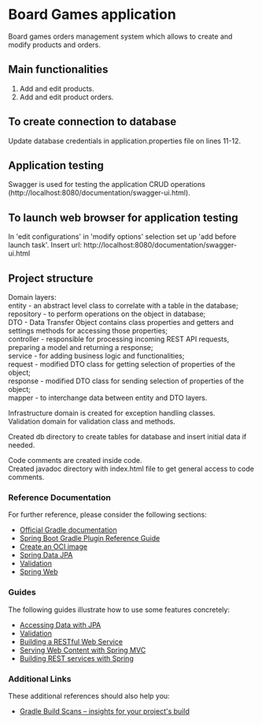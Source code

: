 # Board Games application

Board games orders management system which allows to create and modify products and orders.

## Main functionalities

1. Add and edit products.
2. Add and edit product orders.

## To create connection to database
Update database credentials in application.properties file on lines 11-12.

## Application testing
Swagger is used for testing the application CRUD operations (http://localhost:8080/documentation/swagger-ui.html).

## To launch web browser for application testing
In 'edit configurations' in 'modify options' selection set up 'add before launch task'.
Insert url: http://localhost:8080/documentation/swagger-ui.html

## Project structure
Domain layers:  
entity - an abstract level class to correlate with a table in the database;  
repository - to perform operations on the object in database;  
DTO - Data Transfer Object contains class properties and getters and settings methods for accessing those properties;  
controller - responsible for processing incoming REST API requests, preparing a model and returning a response;  
service - for adding business logic and functionalities;  
request - modified DTO class for getting selection of properties of the object;  
response - modified DTO class for sending selection of properties of the object;  
mapper - to interchange data between entity and DTO layers.
  
Infrastructure domain is created for exception handling classes.  
Validation domain for validation class and methods.  
  
Created db directory to create tables for database and insert initial data if needed.  
  
Code comments are created inside code.  
Created javadoc directory with index.html file to get general access to code comments.  
  
  
  
### Reference Documentation

For further reference, please consider the following sections:

* [Official Gradle documentation](https://docs.gradle.org)
* [Spring Boot Gradle Plugin Reference Guide](https://docs.spring.io/spring-boot/docs/2.7.5/gradle-plugin/reference/html/)
* [Create an OCI image](https://docs.spring.io/spring-boot/docs/2.7.5/gradle-plugin/reference/html/#build-image)
* [Spring Data JPA](https://docs.spring.io/spring-boot/docs/2.7.5/reference/htmlsingle/#data.sql.jpa-and-spring-data)
* [Validation](https://docs.spring.io/spring-boot/docs/2.7.5/reference/htmlsingle/#io.validation)
* [Spring Web](https://docs.spring.io/spring-boot/docs/2.7.5/reference/htmlsingle/#web)

### Guides

The following guides illustrate how to use some features concretely:

* [Accessing Data with JPA](https://spring.io/guides/gs/accessing-data-jpa/)
* [Validation](https://spring.io/guides/gs/validating-form-input/)
* [Building a RESTful Web Service](https://spring.io/guides/gs/rest-service/)
* [Serving Web Content with Spring MVC](https://spring.io/guides/gs/serving-web-content/)
* [Building REST services with Spring](https://spring.io/guides/tutorials/rest/)

### Additional Links

These additional references should also help you:

* [Gradle Build Scans – insights for your project's build](https://scans.gradle.com#gradle)

